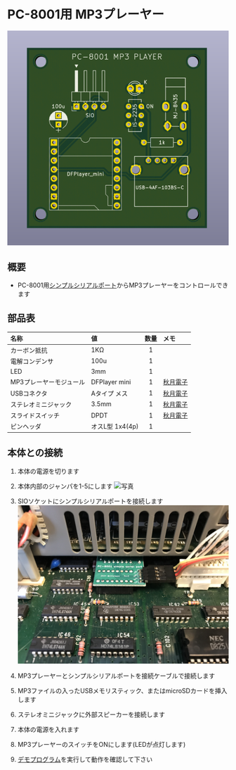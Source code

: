 # PC-8001用 MP3プレーヤー

![写真1](images/pcb_8001_rev5.png)

## 概要
- PC-8001用[シンプルシリアルポート]()からMP3プレーヤーをコントロールできます

## 部品表
|名称|値|数量|メモ|
|:-|:-|:-:|:-|
|カーボン抵抗|1KΩ|1| |
|電解コンデンサ|100u|1| |
|LED|3mm|1| |
|MP3プレーヤーモジュール|DFPlayer mini|1|[秋月電子](https://akizukidenshi.com/catalog/g/g112544/)|
|USBコネクタ|Aタイプ メス|1|[秋月電子](https://akizukidenshi.com/catalog/g/g111551/)|
|ステレオミニジャック|3.5mm|1|[秋月電子](https://akizukidenshi.com/catalog/g/g109060/)|
|スライドスイッチ|DPDT|1|[秋月電子](https://akizukidenshi.com/catalog/g/g102627/)|
|ピンヘッダ|オスL型 1x4(4p)|1| |

## 本体との接続
1. 本体の電源を切ります
2. 本体内部のジャンパを1-5にします
![写真](images/0522b.png)
3. SIOソケットにシンプルシリアルポートを接続します
![写真](images/IMG_2400.JPG)


4. MP3プレーヤーとシンプルシリアルポートを接続ケーブルで接続します
5. MP3ファイルの入ったUSBメモリスティック、またはmicroSDカードを挿入します
6. ステレオミニジャックに外部スピーカーを接続します
7. 本体の電源を入れます
8. MP3プレーヤーのスイッチをONにします(LEDが点灯します)
9. [デモプログラム](https://github.com/chiqlappe/mp3_player/tree/main/PROGRAMS)を実行して動作を確認して下さい
   


